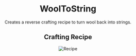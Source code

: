 <div align="center">

# WoolToString

Creates a reverse crafting recipe to turn wool back into strings.

## Crafting Recipe

![Recipe](https://cdn.mutedevs.nl/projects/wooltostring/recipe.png)

</div>
